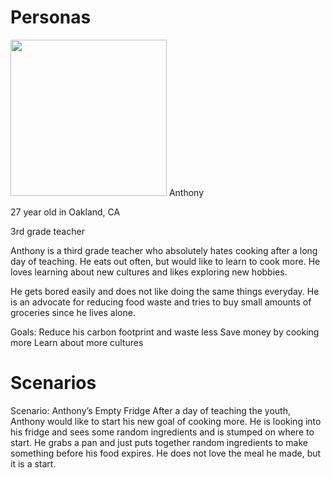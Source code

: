 # Personas
<img src="https://as2.ftcdn.net/v2/jpg/02/92/85/09/1000_F_292850976_UJl2xAUaRg5P6u57g1xWuoMkcb8J88GS.jpg" width="250" height="250">
Anthony

27 year old in Oakland, CA

3rd grade teacher

Anthony is a third grade teacher who absolutely hates cooking after a long day of teaching. He eats out often, but would like to learn to cook more. He loves learning about new cultures and likes exploring new hobbies. 

He gets bored easily and does not like doing the same things everyday. He is an advocate for reducing food waste and tries to buy small amounts of groceries since he lives alone.

Goals:
Reduce his carbon footprint and waste less
Save money by cooking more
Learn about more cultures


# Scenarios
Scenario: Anthony’s Empty Fridge
After a day of teaching the youth, Anthony would like to start his new goal of cooking more. He is looking into his fridge and sees some random ingredients and is stumped on where to start. He grabs a pan and just puts together random ingredients to make something before his food expires. He does not love the meal he made, but it is a start.
